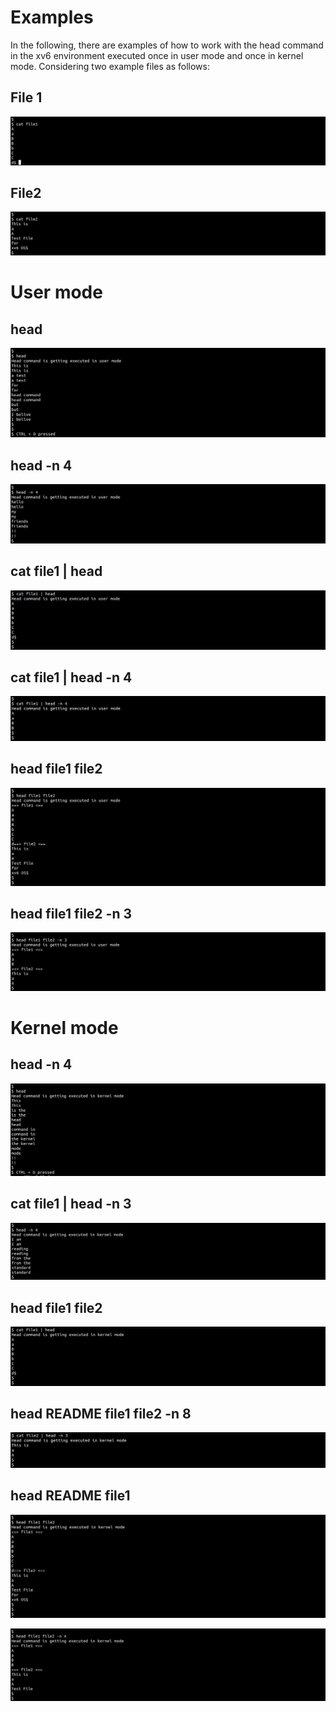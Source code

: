 # Examples


In the following, there are examples of how to work with the head command in the xv6 environment executed once in user mode and once in kernel mode.
Considering two example files as follows:


## File 1
![file1](https://github.com/gkiarashv/xv6/blob/main/images/file1.png)

## File2
![file2](https://github.com/gkiarashv/xv6/blob/main/images/file2.png)

# User mode

## head
![headuserex](https://github.com/gkiarashv/xv6/blob/main/images/headuserex1.png)

## head -n 4
![headuserex](https://github.com/gkiarashv/xv6/blob/main/images/headuserex2.png)

## cat file1 | head
![headuserex](https://github.com/gkiarashv/xv6/blob/main/images/headuserex3.png)

## cat file1 | head -n 4
![headuserex](https://github.com/gkiarashv/xv6/blob/main/images/headuserex4.png)

## head file1 file2
![headuserex](https://github.com/gkiarashv/xv6/blob/main/images/headuserex5.png)

## head file1 file2 -n 3
![headuserex](https://github.com/gkiarashv/xv6/blob/main/images/headuserex6.png)



# Kernel mode

## head -n 4
![headuserex](https://github.com/gkiarashv/xv6/blob/main/images/headkernelex1.png)

## cat file1 | head -n 3
![headuserex](https://github.com/gkiarashv/xv6/blob/main/images/headkernelex2.png)

## head file1 file2
![headuserex](https://github.com/gkiarashv/xv6/blob/main/images/headkernelex3.png)

## head README file1 file2 -n 8
![headuserex](https://github.com/gkiarashv/xv6/blob/main/images/headkernelex4.png)

## head README file1
![headuserex](https://github.com/gkiarashv/xv6/blob/main/images/headkernelex5.png)

![headuserex](https://github.com/gkiarashv/xv6/blob/main/images/headkernelex6.png)




